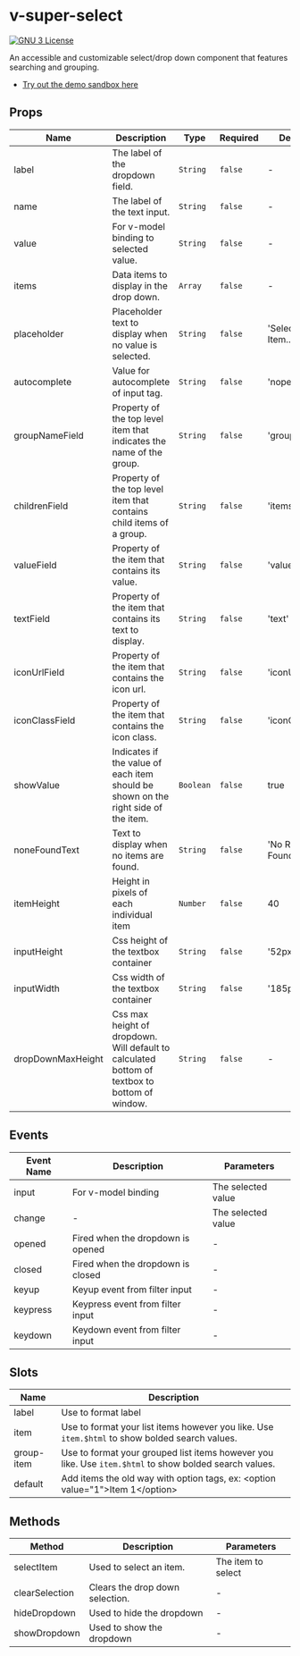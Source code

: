 # v-super-select

[![GNU 3 License](https://img.shields.io/github/license/wpatter6/v-super-select.svg?color=yellowgreen)](https://github.com/wpatter6/v-super-select/blob/master/LICENSE)

An accessible and customizable select/drop down component that features searching and grouping.

- [Try out the demo sandbox here](https://codesandbox.io/s/v-super-select-demo-8542r)

## Props

<!-- @vuese:VSuperSelect:props:start -->

| Name              | Description                                                                                   | Type      | Required | Default             |
| ----------------- | --------------------------------------------------------------------------------------------- | --------- | -------- | ------------------- |
| label             | The label of the dropdown field.                                                              | `String`  | `false`  | -                   |
| name              | The label of the text input.                                                                  | `String`  | `false`  | -                   |
| value             | For v-model binding to selected value.                                                        | `String`  | `false`  | -                   |
| items             | Data items to display in the drop down.                                                       | `Array`   | `false`  | -                   |
| placeholder       | Placeholder text to display when no value is selected.                                        | `String`  | `false`  | 'Select an Item...' |
| autocomplete      | Value for autocomplete of input tag.                                                          | `String`  | `false`  | 'nope'              |
| groupNameField    | Property of the top level item that indicates the name of the group.                          | `String`  | `false`  | 'groupName'         |
| childrenField     | Property of the top level item that contains child items of a group.                          | `String`  | `false`  | 'items'             |
| valueField        | Property of the item that contains its value.                                                 | `String`  | `false`  | 'value'             |
| textField         | Property of the item that contains its text to display.                                       | `String`  | `false`  | 'text'              |
| iconUrlField      | Property of the item that contains the icon url.                                              | `String`  | `false`  | 'iconUrl'           |
| iconClassField    | Property of the item that contains the icon class.                                            | `String`  | `false`  | 'iconClass'         |
| showValue         | Indicates if the value of each item should be shown on the right side of the item.            | `Boolean` | `false`  | true                |
| noneFoundText     | Text to display when no items are found.                                                      | `String`  | `false`  | 'No Results Found'  |
| itemHeight        | Height in pixels of each individual item                                                      | `Number`  | `false`  | 40                  |
| inputHeight       | Css height of the textbox container                                                           | `String`  | `false`  | '52px'              |
| inputWidth        | Css width of the textbox container                                                            | `String`  | `false`  | '185px'             |
| dropDownMaxHeight | Css max height of dropdown. Will default to calculated bottom of textbox to bottom of window. | `String`  | `false`  | -                   |

<!-- @vuese:VSuperSelect:props:end -->

## Events

<!-- @vuese:VSuperSelect:events:start -->

| Event Name | Description                       | Parameters         |
| ---------- | --------------------------------- | ------------------ |
| input      | For v-model binding               | The selected value |
| change     | -                                 | The selected value |
| opened     | Fired when the dropdown is opened | -                  |
| closed     | Fired when the dropdown is closed | -                  |
| keyup      | Keyup event from filter input     | -                  |
| keypress   | Keypress event from filter input  | -                  |
| keydown    | Keydown event from filter input   | -                  |

<!-- @vuese:VSuperSelect:events:end -->

## Slots

<!-- @vuese:VSuperSelect:slots:start -->

| Name       | Description                                                                                            |
| ---------- | ------------------------------------------------------------------------------------------------------ |
| label      | Use to format label                                                                                    |
| item       | Use to format your list items however you like. Use `item.$html` to show bolded search values.         |
| group-item | Use to format your grouped list items however you like. Use `item.$html` to show bolded search values. |
| default    | Add items the old way with option tags, ex: &lt;option value="1"&gt;Item 1&lt;/option&gt;              |

<!-- @vuese:VSuperSelect:slots:end -->

## Methods

<!-- @vuese:VSuperSelect:methods:start -->

| Method         | Description                     | Parameters         |
| -------------- | ------------------------------- | ------------------ |
| selectItem     | Used to select an item.         | The item to select |
| clearSelection | Clears the drop down selection. | -                  |
| hideDropdown   | Used to hide the dropdown       | -                  |
| showDropdown   | Used to show the dropdown       | -                  |

<!-- @vuese:VSuperSelect:methods:end -->

